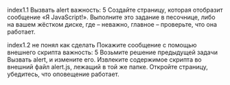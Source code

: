 index1.1
Вызвать alert
важность: 5
Создайте страницу, которая отобразит сообщение «Я JavaScript!».
Выполните это задание в песочнице, либо на вашем жёстком диске, где – неважно, главное – проверьте, что она работает.

index1.2 не понял как сделать
Покажите сообщение с помощью внешнего скрипта
важность: 5
Возьмите решение предыдущей задачи Вызвать alert, и измените его. Извлеките содержимое скрипта во внешний файл alert.js, лежащий в той же папке.
Откройте страницу, убедитесь, что оповещение работает.
